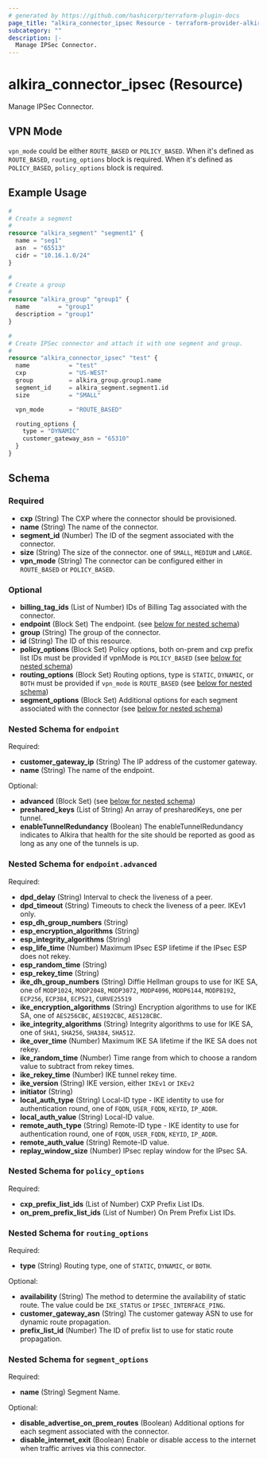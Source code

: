 ```yaml
---
# generated by https://github.com/hashicorp/terraform-plugin-docs
page_title: "alkira_connector_ipsec Resource - terraform-provider-alkira"
subcategory: ""
description: |-
  Manage IPSec Connector.
---
```


# alkira_connector_ipsec (Resource)

Manage IPSec Connector.


## VPN Mode

`vpn_mode` could be either `ROUTE_BASED` or `POLICY_BASED`. When it's
defined as `ROUTE_BASED`, `routing_options` block is required. When
it's defined as `POLICY_BASED`, `policy_options` block is required.


## Example Usage

```terraform
#
# Create a segment
#
resource "alkira_segment" "segment1" {
  name = "seg1"
  asn  = "65513"
  cidr = "10.16.1.0/24"
}

#
# Create a group
#
resource "alkira_group" "group1" {
  name        = "group1"
  description = "group1"
}

#
# Create IPSec connector and attach it with one segment and group.
#
resource "alkira_connector_ipsec" "test" {
  name           = "test"
  cxp            = "US-WEST"
  group          = alkira_group.group1.name
  segment_id     = alkira_segment.segment1.id
  size           = "SMALL"

  vpn_mode       = "ROUTE_BASED"

  routing_options {
    type = "DYNAMIC"
    customer_gateway_asn = "65310"
  }
}
```

<!-- schema generated by tfplugindocs -->
## Schema

### Required

- **cxp** (String) The CXP where the connector should be provisioned.
- **name** (String) The name of the connector.
- **segment_id** (Number) The ID of the segment associated with the connector.
- **size** (String) The size of the connector. one of `SMALL`, `MEDIUM` and `LARGE`.
- **vpn_mode** (String) The connector can be configured either in `ROUTE_BASED` or `POLICY_BASED`.

### Optional

- **billing_tag_ids** (List of Number) IDs of Billing Tag associated with the connector.
- **endpoint** (Block Set) The endpoint. (see [below for nested schema](#nestedblock--endpoint))
- **group** (String) The group of the connector.
- **id** (String) The ID of this resource.
- **policy_options** (Block Set) Policy options, both on-prem and cxp prefix list IDs must be provided if vpnMode is `POLICY_BASED` (see [below for nested schema](#nestedblock--policy_options))
- **routing_options** (Block Set) Routing options, type is `STATIC`, `DYNAMIC`, or `BOTH` must be provided if `vpn_mode` is `ROUTE_BASED` (see [below for nested schema](#nestedblock--routing_options))
- **segment_options** (Block Set) Additional options for each segment associated with the connector (see [below for nested schema](#nestedblock--segment_options))

<a id="nestedblock--endpoint"></a>
### Nested Schema for `endpoint`

Required:

- **customer_gateway_ip** (String) The IP address of the customer gateway.
- **name** (String) The name of the endpoint.

Optional:

- **advanced** (Block Set) (see [below for nested schema](#nestedblock--endpoint--advanced))
- **preshared_keys** (List of String) An array of presharedKeys, one per tunnel.
- **enableTunnelRedundancy** (Boolean) The enableTunnelRedundancy indicates to Alkira that health for the site should be reported as good as long as any one of the tunnels is up.

<a id="nestedblock--endpoint--advanced"></a>
### Nested Schema for `endpoint.advanced`

Required:

- **dpd_delay** (String) Interval to check the liveness of a peer.
- **dpd_timeout** (String) Timeouts to check the liveness of a peer. IKEv1 only.
- **esp_dh_group_numbers** (String)
- **esp_encryption_algorithms** (String)
- **esp_integrity_algorithms** (String)
- **esp_life_time** (Number) Maximum IPsec ESP lifetime if the IPsec ESP does not rekey.
- **esp_random_time** (String)
- **esp_rekey_time** (String)
- **ike_dh_group_numbers** (String) Diffie Hellman groups to use for IKE SA, one of `MODP1024`, `MODP2048`, `MODP3072`, `MODP4096`, `MODP6144`, `MODP8192`, `ECP256`, `ECP384`, `ECP521`, `CURVE25519`
- **ike_encryption_algorithms** (String) Encryption algorithms to use for IKE SA, one of `AES256CBC`, `AES192CBC`, `AES128CBC`.
- **ike_integrity_algorithms** (String) Integrity algorithms to use for IKE SA, one of `SHA1`, `SHA256`, `SHA384`, `SHA512`.
- **ike_over_time** (Number) Maximum IKE SA lifetime if the IKE SA does not rekey.
- **ike_random_time** (Number) Time range from which to choose a random value to subtract from rekey times.
- **ike_rekey_time** (Number) IKE tunnel rekey time.
- **ike_version** (String) IKE version, either `IKEv1` or `IKEv2`
- **initiator** (String)
- **local_auth_type** (String) Local-ID type - IKE identity to use for authentication round, one of `FQDN`, `USER_FQDN`, `KEYID`, `IP_ADDR`.
- **local_auth_value** (String) Local-ID value.
- **remote_auth_type** (String) Remote-ID type - IKE identity to use for authentication round, one of `FQDN`, `USER_FQDN`, `KEYID`, `IP_ADDR`.
- **remote_auth_value** (String) Remote-ID value.
- **replay_window_size** (Number) IPsec replay window for the IPsec SA.



<a id="nestedblock--policy_options"></a>
### Nested Schema for `policy_options`

Required:

- **cxp_prefix_list_ids** (List of Number) CXP Prefix List IDs.
- **on_prem_prefix_list_ids** (List of Number) On Prem Prefix List IDs.


<a id="nestedblock--routing_options"></a>
### Nested Schema for `routing_options`

Required:

- **type** (String) Routing type, one of `STATIC`, `DYNAMIC`, or `BOTH`.

Optional:

- **availability** (String) The method to determine the availability of static route. The value could be `IKE_STATUS` or `IPSEC_INTERFACE_PING`.
- **customer_gateway_asn** (String) The customer gateway ASN to use for dynamic route propagation.
- **prefix_list_id** (Number) The ID of prefix list to use for static route propagation.


<a id="nestedblock--segment_options"></a>
### Nested Schema for `segment_options`

Required:

- **name** (String) Segment Name.

Optional:

- **disable_advertise_on_prem_routes** (Boolean) Additional options for each segment associated with the connector.
- **disable_internet_exit** (Boolean) Enable or disable access to the internet when traffic arrives via this connector.


